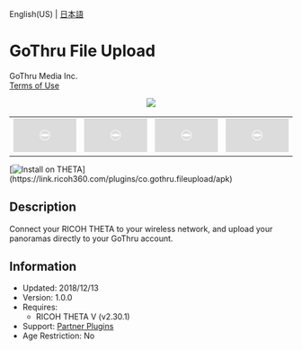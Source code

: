 English(US) | [日本語](README.ja.md)

# GoThru File Upload

GoThru Media Inc.  
[Terms of Use](https://gothru.co/termsofservice.php)

<div align="center"><img src="./1.png"><table><tr><td><img src="./2.png"></td><td><img src="./3.png"></td><td><img src="./4.png"></td><td><img src="./5.png"></td></tr></table></div>

[![Install on THETA](https://assets.ricoh360.com/image/upload/v1/front/theta/install-button.svg?)](https://link.ricoh360.com/plugins/co.gothru.fileupload/apk)

## Description

<div id="plugin-description">

Connect your RICOH THETA to your wireless network, and upload your panoramas directly to your GoThru account.

</div>

## Information

- Updated: 2018/12/13
- Version: 1.0.0
- Requires:
  - RICOH THETA V (v2.30.1)
- Support: [Partner Plugins](https://kb.gothru.co/)
- Age Restriction: No
